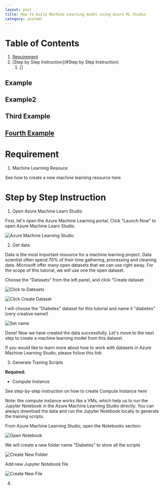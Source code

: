 ```yaml
---
layout: post
title: How to build Machine Learning model using Azure ML Studio
category: azureml
---
```


# Table of Contents
1. [Requirement](#Requirement)
2. [Step by Step Instruction](#Step by Step Instruction)
    1. []

## Example
## Example2
## Third Example
## [Fourth Example](http://www.fourthexample.com) 


# Requirement

1. Machine Learning Resouce

See how to create a new machine learning resource here

# Step by Step Instruction

1. Open Azure Machine Learn Studio

First, let's open the Azure Machine Learning portal. Click "Launch Now" to open Azure Machine Learn Studio.

![Azure Machine Learning Studio](https://harryteststorageblob.blob.core.windows.net/blogazureimage/Image/studio/cs_studio.png)

2. Get data

Data is the most important resource for a machine learning project. Data scientist often spend 70% of their time gathering, processing and cleaning data. Microsoft offer many open datasets that we can use right away. For the scope of this tutorial, we will use one the open dataset. 

Choose the "Datasets" from the left panel, and click "Create dataset:

![Click to Datesets](https://harryteststorageblob.blob.core.windows.net/blogazureimage/Image/studio/cs_studio_click_dataset.png)

![Click Create Dataset](https://harryteststorageblob.blob.core.windows.net/blogazureimage/Image/studio/cs_studio_create_dataset.png)

I will choose the "Diabetes" dataset for this tutorial and name it "diabetes" (very creative name!)

![Set name](https://harryteststorageblob.blob.core.windows.net/blogazureimage/Image/studio/cs_studio_dataset_set_name.png)

Done! Now we have created the data successfully. Let's move to the next step to create a machine learning model from this dataset.

If you would like to learn more about how to work with datasets in Azure Machine Learning Studio, please follow this link

3. Generate Traning Scripts

**Required:** 
- Compute Instance

See step-by-step instruction on how to create Compute Instance here

Note: the compute instance works like a VMs, which help us to run the Jupyter Notebook in the Azure Machine Learning Studio directly. You can always download the data and run the Jupyter Notebook locally to generate the training scripts.

From Azure Machine Learning Studio, open the Notebooks section:

![Open Notebook](https://harryteststorageblob.blob.core.windows.net/blogazureimage/Image/studio/cs_studio_notebook.png)

We will create a new folder name "Diabetes" to store all the scripts

![Create New Folder](https://harryteststorageblob.blob.core.windows.net/blogazureimage/Image/studio/cs_studio_notebook_new_folder.png)

Add new Jupyter Notebook file

![Create New File]()

4. 
